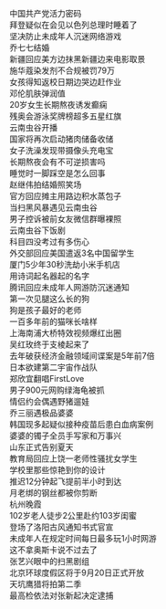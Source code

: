 中国共产党活力密码  
拜登疑似在会见以色列总理时睡着了  
坚决防止未成年人沉迷网络游戏  
乔七七结婚  
新疆回应美方边抹黑新疆边来电影取景  
施华蔻染发剂不合规被罚79万  
女孩得知返校日期边哭边赶作业  
邓伦肌肤弹润值  
20岁女生长期熬夜诱发癫痫  
残奥会游泳奖牌榜超多五星红旗  
云南虫谷开播  
国家将再次启动猪肉储备收储  
女子洗澡发现带摄像头充电宝  
长期熬夜会有不可逆损害吗  
睡觉时一脚踩空是怎么回事  
赵继伟拍结婚照笑场  
官方回应摊主用路边积水蒸包子  
当扫黑风暴遇见云南虫谷  
男子控诉被前女友微信群曝裸照  
云南虫谷下饭剧  
科目四没考过有多伤心  
外交部回应美国遣返3名中国留学生  
厦门5少年30秒洗劫小米手机店  
用诗词起名器起的名字  
腾讯回应未成年人网游防沉迷通知  
第一次见腿这么长的狗  
狗是孩子最好的老师  
一百多年前的猫咪长啥样  
上海南浦大桥特效视频爆红出圈  
吴红玫终于支棱起来了  
去年破获经济金融领域间谍案是5年前7倍  
日本欲建第二宇宙作战队  
郑欣宜翻唱FirstLove  
男子900元网购绿海龟被抓  
情侣约会偶遇野猪遛娃  
乔三丽遇极品婆婆  
韩国现多起疑似接种疫苗后患白血病案例  
婆婆的镯子全员手写家和万事兴  
山东正式告别夏天  
教育局回应上饶一老师性骚扰女学生  
学校里那些惊艳到你的设计  
推迟12分钟起飞提前半小时到达  
月老绑的钢丝都被你剪断  
杭州晚霞  
102岁老人徒步2公里赴约103岁闺蜜  
登场了洛阳古风通知书式官宣  
未成年人在规定时间每日最多玩1小时网游  
这不拿奥斯卡说不过去了  
张艺兴眼中的扫黑剧组  
北京环球度假区将于9月20日正式开放  
天坑鹰猎将拍第二季  
最高检依法对张新起决定逮捕  
